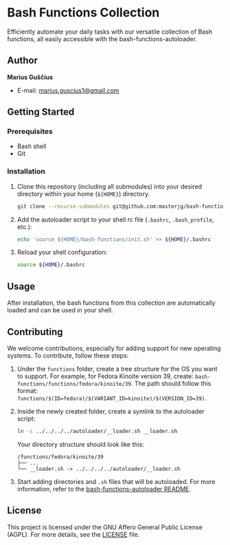 
# Bash Functions Collection

Efficiently automate your daily tasks with our versatile collection of Bash functions, all easily accessible with the bash-functions-autoloader.

## Author

**Marius Guščius**

- E-mail: [marius.guscius1@gmail.com](mailto:marius.guscius1@gmail.com)

## Getting Started

### Prerequisites

- Bash shell
- Git

### Installation

1. Clone this repository (including all submodules) into your desired directory within your home (`${HOME}`) directory.

   ```bash
   git clone --recurse-submodules git@github.com:masterjg/bash-functions.git ${HOME}/bash-functions
   ```

2. Add the autoloader script to your shell rc file (`.bashrc`, `.bash_profile`, etc.):

   ```bash
   echo 'source ${HOME}/bash-functions/init.sh' >> ${HOME}/.bashrc
   ```

3. Reload your shell configuration:

   ```bash
   source ${HOME}/.bashrc
   ```

## Usage

After installation, the bash functions from this collection are automatically loaded and can be used in your shell.

## Contributing

We welcome contributions, especially for adding support for new operating systems. To contribute, follow these steps:

1. Under the `functions` folder, create a tree structure for the OS you want to support. For example, for Fedora Kinoite version 39, create: `bash-functions/functions/fedora/kinoite/39`. The path should follow this format: `functions/$(ID=fedora)/$(VARIANT_ID=kinoite)/$(VERSION_ID=39)`.

2. Inside the newly created folder, create a symlink to the autoloader script:
   ```bash
   ln -s ../../../../autoloader/__loader.sh __loader.sh
   ```
   Your directory structure should look like this:
   ```
   /functions/fedora/kinoite/39
   ├── ...
   └── __loader.sh -> ../../../../autoloader/__loader.sh
   ```

3. Start adding directories and `.sh` files that will be autoloaded. For more information, refer to the [bash-functions-autoloader README](https://github.com/masterjg/bash-functions-autoloader/blob/main/README.md).

## License

This project is licensed under the GNU Affero General Public License (AGPL). For more details, see the [LICENSE](LICENSE) file.
